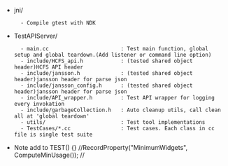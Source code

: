 - jni/
	
		- Compile gtest with NDK 

- TestAPIServer/

		- main.cc 						: Test main function, global setup and global teardown.(Add listener or command line option)
		- include/HCFS_api.h 			: (tested shared object header)HCFS API header
		- include/jansson.h 			: (tested shared object header)jansson header for parse json
		- include/jansson_config.h 		: (tested shared object header)jansson header for parse json
		- include/API_wrapper.h 		: Test API wrapper for logging every invokation
		- include/garbageCollection.h 	: Auto cleanup utils, call clean all at 'global teardown' 
		- utils/ 						: Test tool implementations
		- TestCases/*.cc				: Test cases. Each class in cc file is single test suite

- Note
add to TEST() {}
//RecordProperty("MinimumWidgets", ComputeMinUsage());
//<testcase name="MinAndMaxWidgets" status="run" time="6" classname="WidgetUsageTest" MaximumWidgets="12" MinimumWidgets="9" />
